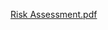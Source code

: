 [Risk Assessment.pdf](https://github.com/cyberqueendaisy/riskassessment/files/12479026/Risk.Assessment.pdf)
